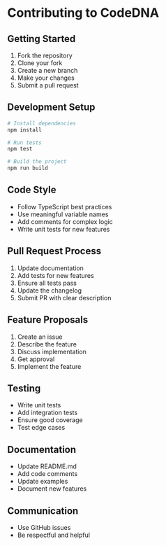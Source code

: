 # Contributing to CodeDNA

## Getting Started

1. Fork the repository
2. Clone your fork
3. Create a new branch
4. Make your changes
5. Submit a pull request

## Development Setup

```bash
# Install dependencies
npm install

# Run tests
npm test

# Build the project
npm run build
```

## Code Style

- Follow TypeScript best practices
- Use meaningful variable names
- Add comments for complex logic
- Write unit tests for new features

## Pull Request Process

1. Update documentation
2. Add tests for new features
3. Ensure all tests pass
4. Update the changelog
5. Submit PR with clear description

## Feature Proposals

1. Create an issue
2. Describe the feature
3. Discuss implementation
4. Get approval
5. Implement the feature

## Testing

- Write unit tests
- Add integration tests
- Ensure good coverage
- Test edge cases

## Documentation

- Update README.md
- Add code comments
- Update examples
- Document new features

## Communication

- Use GitHub issues
- Be respectful and helpful
